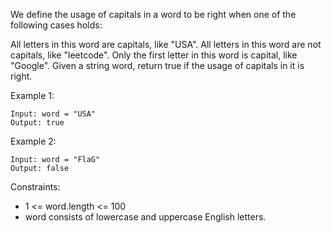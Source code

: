 We define the usage of capitals in a word to be right when one of the following cases holds:

All letters in this word are capitals, like "USA".
All letters in this word are not capitals, like "leetcode".
Only the first letter in this word is capital, like "Google".
Given a string word, return true if the usage of capitals in it is right.

Example 1:

```
Input: word = "USA"
Output: true
```

Example 2:

```
Input: word = "FlaG"
Output: false
```

Constraints:

- 1 <= word.length <= 100
- word consists of lowercase and uppercase English letters.
